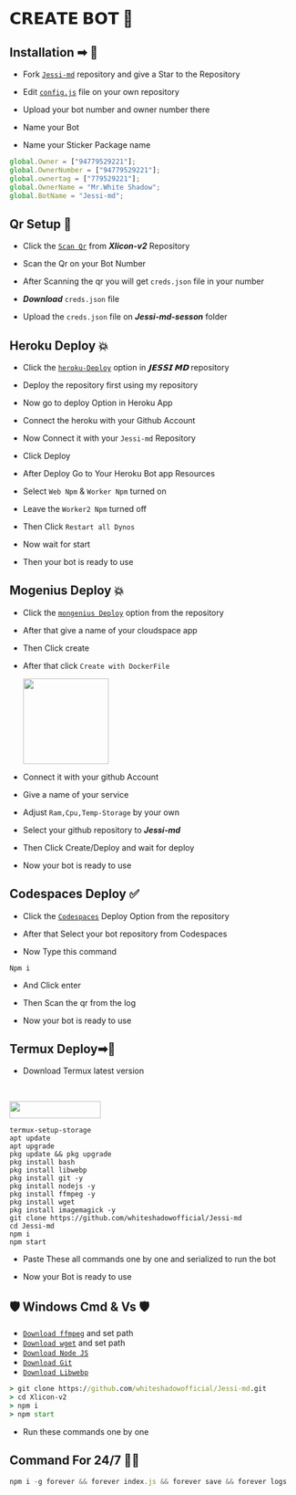 
# 𝗖𝗥𝗘𝗔𝗧𝗘 𝗕𝗢𝗧 🐇


## Installation ➡ 📖

- Fork [`Jessi-md`](https://github.com/whiteshadowofficial/Jessi-md/fork) repository and give a Star to the Repository

- Edit [`config.js`](https://github.com/whiteshadowofficial/Jessi-md/blob/master/config.js) file on your own repository

- Upload your bot number and owner number there

- Name your Bot

- Name your Sticker Package name


```js
global.Owner = ["94779529221"]; 
global.OwnerNumber = ["94779529221"];
global.ownertag = ["779529221"];
global.OwnerName = "Mr.White Shadow";
global.BotName = "Jessi-md";
```


## Qr Setup 📲

- Click the [`Scan Qr`](https://replit.com/@kaweeshac14/Jessi-Multi-qr-1?v=1) from ***Xlicon-v2*** Repository

- Scan the Qr on your Bot Number

- After Scanning the qr you will get `creds.json` file in your number

- ***Download*** `creds.json` file

- Upload the `creds.json` file on ***Jessi-md-sesson*** folder


## Heroku Deploy 💥


- Click the [`heroku-Deploy`](https://heroku.com/deploy?template=https://github.com/whiteshadowofficial/Jessi-md) option in ***𝗝𝗘𝗦𝗦𝗜 𝗠𝗗*** repository

- Deploy the repository first using my repository

- Now go to deploy Option in Heroku App

- Connect the heroku with your Github Account

- Now Connect it with your `Jessi-md` Repository

- Click Deploy

- After Deploy Go to Your Heroku Bot app Resources

- Select `Web Npm`  &  `Worker Npm` turned on

- Leave the `Worker2 Npm` turned  off

- Then Click `Restart all Dynos`

- Now wait for start

- Then your bot is ready to use


## Mogenius Deploy 💥

- Click the [`mongenius Deploy`](https://studio.mogenius.com/) option from the repository

- After that give a name of your cloudspace app

- Then Click create

- After that click `Create with DockerFile`

    <img alt="" height="150" src="https://i.ibb.co/XbV4ZdB/Screenshot-20230921-173915.png">

- Connect it with your github Account

- Give a name of your service

- Adjust `Ram,Cpu,Temp-Storage` by your own

- Select your github repository to ***Jessi-md***

- Then Click Create/Deploy and wait for deploy

- Now your bot is ready to use


## Codespaces Deploy ✅

- Click the [`Codespaces`](https://github.coim/codespaces/new) Deploy Option from the repository

- After that Select your bot repository from Codespaces

- Now Type this command
```
Npm i
```
- And Click  enter

- Then Scan the qr from the log 

- Now your bot is ready to use


## Termux Deploy➡🔋

- Download Termux latest version

<br>
<p align="left"><a href="https://m.apkpure.com/termux/com.termux/download"> <img src="https://img.shields.io/badge/Termux%20Latest-black?style=for-the-badge&logo=termux" width="160" height="30"/></a></p>



```
termux-setup-storage
apt update
apt upgrade
pkg update && pkg upgrade
pkg install bash
pkg install libwebp
pkg install git -y
pkg install nodejs -y
pkg install ffmpeg -y 
pkg install wget
pkg install imagemagick -y
git clone https://github.com/whiteshadowofficial/Jessi-md
cd Jessi-md
npm i
npm start
```

- Paste These all commands one by one and serialized to run the bot

- Now your Bot is ready to use


##  🛡️ Windows Cmd & Vs 🛡️

* [`Download ffmpeg`](https://ffmpeg.org/download.html#build-windows) and set path
* [`Download wget`](https://eternallybored.org/misc/wget/releases/) and set path
* [`Download Node JS`](https://nodejs.org/en/download/)
* [`Download Git`](https://git-scm.com/downloads)
* [`Download Libwebp`](https://developers.google.com/speed/webp/download)

```cmd
> git clone https://github.com/whiteshadowofficial/Jessi-md.git
> cd Xlicon-v2
> npm i
> npm start
```

- Run these commands one by one


## Command For 24/7 🔷🔋
```js
npm i -g forever && forever index.js && forever save && forever logs
```

